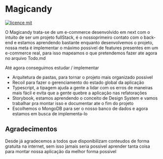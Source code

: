 # Magicandy

[![licence mit](https://img.shields.io/badge/licence-MIT-blue.svg)](./LICENSE)

O Magicandy trata-se de um e-commerce desenvolvido em next com o intuito de ser um projeto fullStack, é o nossoprimeiro contato com o back-end e estamos aprendendo bastante enquanto desenvolvemos o projeto, nossa meta é implementar o máximo possivel de features presentes em um e-commerce real, para isso mapeamos o que pretendemos fazer ate agora no arquivo Todo.md

Até agora conseguimos estudar / implementar

- Arquitetura de pastas, para tornar o projeto mais organizado possivel
- Recoil para fazer o gerenciamento do estado global da aplicação
- Typescript, a tipagem ajuda a gente a lidar com os erros de maneiras mais fácil e evita que a gente quebre a aplicação nas refatorações
- Storybook, estamos aprendendo o conceito de Design System e vamos trabalhar pra montar isso e documentar ate o fim do projeto
- Escolhemos o MongoDB para ser o nosso banco de dados e agora estamos em busca de implementa-lo

## Agradecimentos

Desde já agradecemos a todos que disponibilizam conteudos de forma gratuita na internet, sem isso jamais seria possivel aprender tanta coisa para montar nossa aplicação da melhor forma possivel
